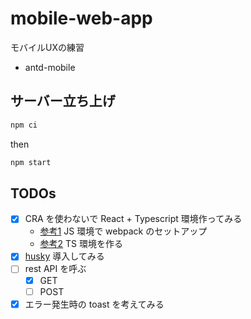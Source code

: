 # mobile-web-app

モバイルUXの練習

* antd-mobile

## サーバー立ち上げ

```sh
npm ci
```

then

```sh
npm start
```

## TODOs

* [x] CRA を使わないで React + Typescript 環境作ってみる
  * [参考1](https://enjoyworks.jp/tech-blog/6889) JS 環境で webpack のセットアップ
  * [参考2](https://enjoyworks.jp/tech-blog/7337) TS 環境を作る
* [x] [husky](https://typicode.github.io/husky/#/) 導入してみる
* [ ] rest API を呼ぶ
  * [x] GET
  * [ ] POST
* [x] エラー発生時の toast を考えてみる
